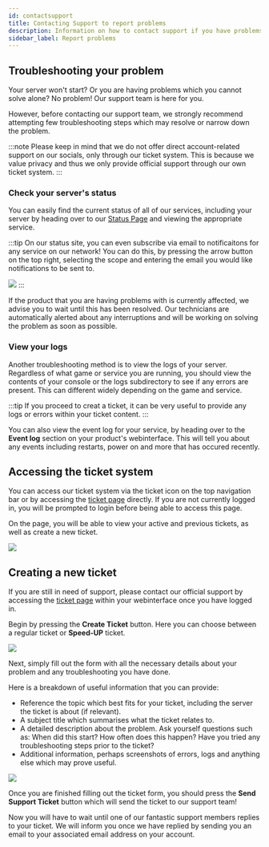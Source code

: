 ```yaml
---
id: contactsupport
title: Contacting Support to report problems
description: Information on how to contact support if you have problems with your ZAP-Hosting server - ZAP-Hosting.com documentation
sidebar_label: Report problems
---
```


## Troubleshooting your problem

Your server won't start? Or you are having problems which you cannot solve alone? No problem! Our support team is here for you. 

However, before contacting our support team, we strongly recommend attempting few troubleshooting steps which may resolve or narrow down the problem.

:::note
Please keep in mind that we do not offer direct account-related support on our socials, only through our ticket system. This is because we value privacy and thus we only provide official support through our own ticket system.
:::

### Check your server's status
You can easily find the current status of all of our services, including your server by heading over to our [Status Page](https://status.zap-hosting.com/) and viewing the appropriate service.

:::tip
On our status site, you can even subscribe via email to notificaitons for any service on our network! You can do this, by pressing the arrow button on the top right, selecting the scope and entering the email you would like notifications to be sent to.

![](https://screensaver01.zap-hosting.com/index.php/s/6NkmGrN2BCWDsaC/preview)
:::

If the product that you are having problems with is currently affected, we advise you to wait until this has been resolved. Our technicians are automatically alerted about any interruptions and will be working on solving the problem as soon as possible.

### View your logs
Another troubleshooting method is to view the logs of your server. Regardless of what game or service you are running, you should view the contents of your console or the logs subdirectory to see if any errors are present. This can different widely depending on the game and service.

:::tip
If you proceed to creat a ticket, it can be very useful to provide any logs or errors within your ticket content.
:::

You can also view the event log for your service, by heading over to the **Event log** section on your product's webinterface. This will tell you about any events including restarts, power on and more that has occured recently.

## Accessing the ticket system

You can access our ticket system via the ticket icon on the top navigation bar or by accessing the [ticket page](https://zap-hosting.com/en/customer/support/) directly. If you are not currently logged in, you will be prompted to login before being able to access this page.

On the page, you will be able to view your active and previous tickets, as well as create a new ticket.

![](https://screensaver01.zap-hosting.com/index.php/s/4zfDra7P6TY42NA/preview)

## Creating a new ticket

If you are still in need of support, please contact our official support by accessing the [ticket page](https://zap-hosting.com/en/customer/support/) within your webinterface once you have logged in.

Begin by pressing the **Create Ticket** button. Here you can choose between a regular ticket or **Speed-UP** ticket.

![](https://github.com/zaphosting/docs/assets/42719082/22af5076-bcfc-453f-b4e2-510c2133ef09)

Next, simply fill out the form with all the necessary details about your problem and any troubleshooting you have done.

Here is a breakdown of useful information that you can provide:
- Reference the topic which best fits for your ticket, including the server the ticket is about (if relevant).
- A subject title which summarises what the ticket relates to.
- A detailed description about the problem. Ask yourself questions such as: When did this start? How often does this happen? Have you tried any troubleshooting steps prior to the ticket?
- Additional information, perhaps screenshots of errors, logs and anything else which may prove useful.

![](https://screensaver01.zap-hosting.com/index.php/s/xJpN64864r69dZ2/preview)

Once you are finished filling out the ticket form, you should press the **Send Support Ticket** button which will send the ticket to our support team!

Now you will have to wait until one of our fantastic support members replies to your ticket. We will inform you once we have replied by sending you an email to your associated email address on your account.